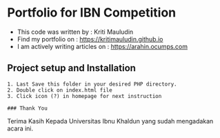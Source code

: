 # Portfolio for IBN Competition

- This code was written by	        : Kriti Mauludin
- Find my portfolio on      	      : https://kritimauludin.github.io
- I am actively writing articles on	: https://arahin.ocumps.com

## Project setup and Installation
```
1. Last Save this folder in your desired PHP directory.
2. Double click on index.html file
3. Click icon (?) in homepage for next instruction

### Thank You
```
Terima Kasih Kepada Universitas Ibnu Khaldun yang sudah mengadakan acara ini.
```
